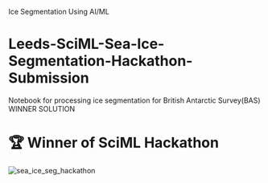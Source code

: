 Ice Segmentation Using AI/ML
# Leeds-SciML-Sea-Ice-Segmentation-Hackathon-Submission
Notebook for processing ice segmentation for British Antarctic Survey(BAS) WINNER SOLUTION

# 🏆 Winner of SciML Hackathon
![sea_ice_seg_hackathon](https://github.com/nilesh14k/Leeds-SciML-Sea-Ice-Segmentation-Hackathon-Submission/assets/65092135/48ffce71-fd81-4392-9125-ea7325a9bb4b)


